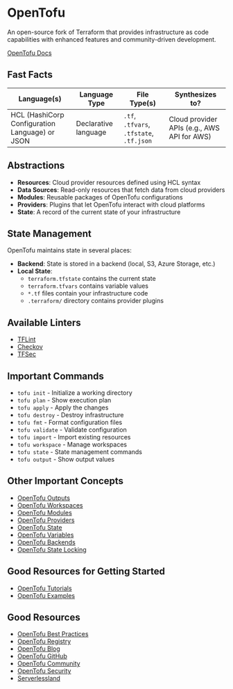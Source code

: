 # OpenTofu

An open-source fork of Terraform that provides infrastructure as code capabilities with enhanced features and community-driven development.

[OpenTofu Docs](https://opentofu.org/docs/intro/)

## Fast Facts

| Language(s)   | Language Type | File Type(s) | Synthesizes to?                         |
|--------------|-------------|------------------|----------------------|
| HCL (HashiCorp Configuration Language) or JSON | Declarative language | `.tf`, `.tfvars`, `.tfstate`, `.tf.json` | Cloud provider APIs (e.g., AWS API for AWS) |

## Abstractions

- **Resources**: Cloud provider resources defined using HCL syntax
- **Data Sources**: Read-only resources that fetch data from cloud providers
- **Modules**: Reusable packages of OpenTofu configurations
- **Providers**: Plugins that let OpenTofu interact with cloud platforms
- **State**: A record of the current state of your infrastructure

## State Management

OpenTofu maintains state in several places:

- **Backend**: State is stored in a backend (local, S3, Azure Storage, etc.)
- **Local State**: 
  - `terraform.tfstate` contains the current state
  - `terraform.tfvars` contains variable values
  - `*.tf` files contain your infrastructure code
  - `.terraform/` directory contains provider plugins

## Available Linters

- [TFLint](https://github.com/terraform-linters/tflint)
- [Checkov](https://github.com/bridgecrewio/checkov)
- [TFSec](https://github.com/tfsec/tfsec)

## Important Commands

- `tofu init` - Initialize a working directory
- `tofu plan` - Show execution plan
- `tofu apply` - Apply the changes
- `tofu destroy` - Destroy infrastructure
- `tofu fmt` - Format configuration files
- `tofu validate` - Validate configuration
- `tofu import` - Import existing resources
- `tofu workspace` - Manage workspaces
- `tofu state` - State management commands
- `tofu output` - Show output values

## Other Important Concepts

- [OpenTofu Outputs](https://opentofu.org/docs/language/values/outputs/)
- [OpenTofu Workspaces](https://opentofu.org/docs/language/state/workspaces/)
- [OpenTofu Modules](https://opentofu.org/docs/language/modules/)
- [OpenTofu Providers](https://opentofu.org/docs/language/providers/)
- [OpenTofu State](https://opentofu.org/docs/language/state/)
- [OpenTofu Variables](https://opentofu.org/docs/language/values/variables/)
- [OpenTofu Backends](https://opentofu.org/docs/language/settings/backends/)
- [OpenTofu State Locking](https://opentofu.org/docs/language/state/locking/)

## Good Resources for Getting Started

- [OpenTofu Tutorials](https://opentofu.org/docs/intro/tutorials/)
- [OpenTofu Examples](https://github.com/opentofu/opentofu/tree/main/examples)

## Good Resources

- [OpenTofu Best Practices](https://opentofu.org/docs/language/best-practices/)
- [OpenTofu Registry](https://registry.opentofu.org/)
- [OpenTofu Blog](https://opentofu.org/blog/)
- [OpenTofu GitHub](https://github.com/opentofu/opentofu)
- [OpenTofu Community](https://opentofu.org/community)
- [OpenTofu Security](https://opentofu.org/docs/language/security/)
- [Serverlessland](https://serverlessland.com/patterns?framework=OpenTofu)
